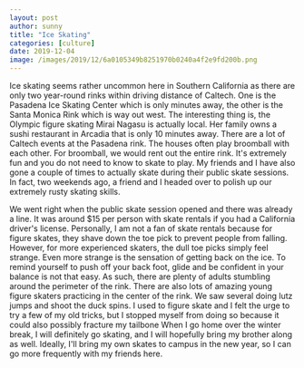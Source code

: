 ```yaml
---
layout: post
author: sunny
title: "Ice Skating"
categories: [culture]
date: 2019-12-04
image: /images/2019/12/6a0105349b8251970b0240a4f2e9fd200b.png
---
```

Ice skating seems rather uncommon here in Southern California as there are only two year-round rinks within driving distance of Caltech. One is the Pasadena Ice Skating Center which is only minutes away, the other is the Santa Monica Rink which is way out west. The interesting thing is, the Olympic figure skating Mirai Nagasu is actually local. Her family owns a sushi restaurant in Arcadia that is only 10 minutes away. 
There are a lot of Caltech events at the Pasadena rink. The houses often play broomball with each other. For broomball, we would rent out the entire rink. It's extremely fun and you do not need to know to skate to play. My friends and I have also gone a couple of times to actually skate during their public skate sessions. In fact, two weekends ago, a friend and I headed over to polish up our extremely rusty skating skills.

We went right when the public skate session opened and there was already a line. It was around $15 per person with skate rentals if you had a California driver's license. Personally, I am not a fan of skate rentals because for figure skates, they shave down the toe pick to prevent people from falling. However, for more experienced skaters, the dull toe picks simply feel strange. 
Even more strange is the sensation of getting back on the ice. To remind yourself to push off your back foot, glide and be confident in your balance is not that easy. As such, there are plenty of adults stumbling around the perimeter of the rink. There are also lots of amazing young figure skaters practicing in the center of the rink. We saw several doing lutz jumps and shoot the duck spins. I used to figure skate and I felt the urge to try a few of my old tricks, but I stopped myself from doing so because it could also possibly fracture my tailbone
When I go home over the winter break, I will definitely go skating, and I will hopefully bring my brother along as well. Ideally, I'll bring my own skates to campus in the new year, so I can go more frequently with my friends here.